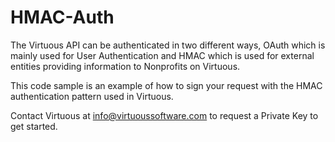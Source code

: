 # HMAC-Auth

The Virtuous API can be authenticated in two different ways, OAuth which is mainly used for User Authentication and HMAC which is used for external entities providing information to Nonprofits on Virtuous.

This code sample is an example of how to sign your request with the HMAC authentication pattern used in Virtuous.

Contact Virtuous at info@virtuoussoftware.com to request a Private Key to get started.